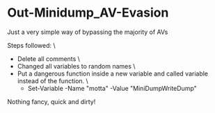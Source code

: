 # Out-Minidump_AV-Evasion

Just a very simple way of bypassing the majority of AVs

Steps followed: \
  - Delete all comments \
  - Changed all variables to random names \
  - Put a dangerous function inside a new variable and called variable instead of the function. \
    - Set-Variable -Name "motta" -Value "MiniDumpWriteDump" 

Nothing fancy, quick and dirty!
